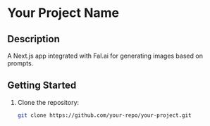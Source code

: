 # Your Project Name

## Description

A Next.js app integrated with Fal.ai for generating images based on prompts.

## Getting Started

1. Clone the repository:
   ```bash
   git clone https://github.com/your-repo/your-project.git
